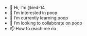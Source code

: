 - 👋 Hi, I’m @red-14
- 👀 I’m interested in poop
- 🌱 I’m currently learning poop
- 💞️ I’m looking to collaborate on poop
- 📫 How to reach me no

<!---
red-14/red-14 is a ✨ special ✨ repository because its `README.md` (this file) appears on your GitHub profile.
You can click the Preview link to take a look at your changes.
--->
